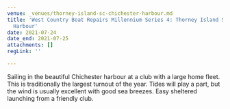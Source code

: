 ```yaml
---
venue: _venues/thorney-island-sc-chichester-harbour.md
title: 'West Country Boat Repairs Millennium Series 4: Thorney Island SC , Chichester
  Harbour'
date: 2021-07-24
date_end: 2021-07-25
attachments: []
regLink: ''

---
```

Sailing in the beautiful Chichester harbour at a club with a large home fleet. This is traditionally the largest turnout of the year. Tides will play a part, but the wind is usually excellent with good sea breezes. Easy sheltered launching from a friendly club.